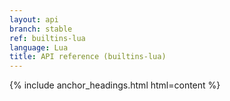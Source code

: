 ```yaml
---
layout: api
branch: stable
ref: builtins-lua
language: Lua
title: API reference (builtins-lua)
---
```

{% include anchor_headings.html html=content %}